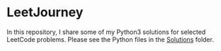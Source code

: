 # LeetJourney
In this repository, I share some of my Python3 solutions for selected LeetCode problems. 
Please see the Python files in the [Solutions](./Solutions/) folder.
